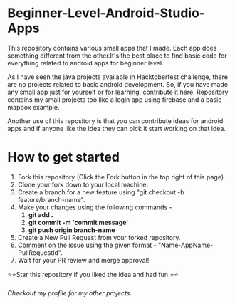 # Beginner-Level-Android-Studio-Apps
This repository contains various small apps that I made. Each app does something different from the other.It's the best place to find basic code for everything related to android apps for beginner level. 

As I have seen the java projects available in Hacktoberfest challenge, there are no projects related to basic android development. So, if you have made any small app just for yourself or for learning, contribute it here. Repository contains my small projects too like a login app using firebase and a basic mapbox example.

Another use of this repository is that you can contribute ideas for android apps and if anyone like the idea they can pick it start working on that idea.

# How to get started
1. Fork this repository (Click the Fork button in the top right of this page).
2. Clone your fork down to your local machine.
3. Create a branch for a new feature using "git checkout -b feature/branch-name".
4. Make your changes using the following commands - 
    1. **git add .**   
    2. **git commit -m 'commit message'**   
    3. **git push origin branch-name**
5. Create a New Pull Request from your forked repository.
6. Comment on the issue using the given format - "Name-AppName-PullRequestId".
7. Wait for your PR review and merge approval!


⭐⭐Star this repository if you liked the idea and had fun.⭐⭐

###### Checkout my profile for my other projects.
